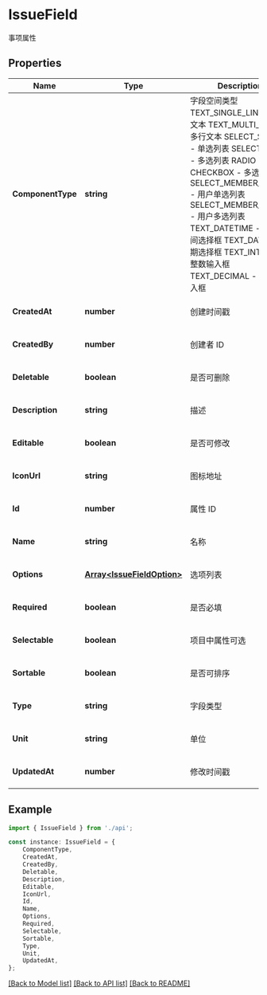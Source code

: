 # IssueField

事项属性

## Properties

Name | Type | Description | Notes
------------ | ------------- | ------------- | -------------
**ComponentType** | **string** | 字段空间类型  TEXT_SINGLE_LINE - 单行文本  TEXT_MULTI_LINE - 多行文本  SELECT_SINGLE - 单选列表  SELECT_MULTI - 多选列表  RADIO - 单选框  CHECKBOX - 多选框  SELECT_MEMBER_SINGLE - 用户单选列表  SELECT_MEMBER_MULTI - 用户多选列表  TEXT_DATETIME - 日期时间选择框  TEXT_DATE - 日期选择框  TEXT_INTEGER - 整数输入框  TEXT_DECIMAL - 小数输入框 | [optional] [default to '']
**CreatedAt** | **number** | 创建时间戳 | [optional] [default to undefined]
**CreatedBy** | **number** | 创建者 ID | [optional] [default to undefined]
**Deletable** | **boolean** | 是否可删除 | [optional] [default to false]
**Description** | **string** | 描述 | [optional] [default to '']
**Editable** | **boolean** | 是否可修改 | [optional] [default to false]
**IconUrl** | **string** | 图标地址 | [optional] [default to '']
**Id** | **number** | 属性 ID | [optional] [default to undefined]
**Name** | **string** | 名称 | [optional] [default to '']
**Options** | [**Array&lt;IssueFieldOption&gt;**](IssueFieldOption.md) | 选项列表 | [optional] [default to undefined]
**Required** | **boolean** | 是否必填 | [optional] [default to false]
**Selectable** | **boolean** | 项目中属性可选 | [optional] [default to false]
**Sortable** | **boolean** | 是否可排序 | [optional] [default to false]
**Type** | **string** | 字段类型 | [optional] [default to '']
**Unit** | **string** | 单位 | [optional] [default to '']
**UpdatedAt** | **number** | 修改时间戳 | [optional] [default to undefined]

## Example

```typescript
import { IssueField } from './api';

const instance: IssueField = {
    ComponentType,
    CreatedAt,
    CreatedBy,
    Deletable,
    Description,
    Editable,
    IconUrl,
    Id,
    Name,
    Options,
    Required,
    Selectable,
    Sortable,
    Type,
    Unit,
    UpdatedAt,
};
```

[[Back to Model list]](../README.md#documentation-for-models) [[Back to API list]](../README.md#documentation-for-api-endpoints) [[Back to README]](../README.md)
